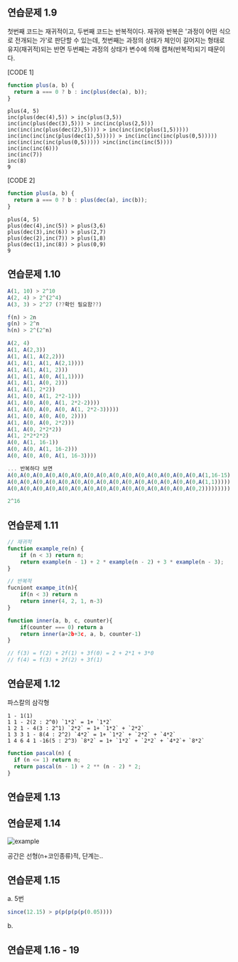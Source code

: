 ## 연습문제 1.9

첫번째 코드는 재귀적이고, 두번째 코드는 반복적이다. 재귀와 반복은 '과정이 어떤 식으로 전개되는 가'로 판단할 수 있는데, 첫번째는 과정의 상태가 체인이 길어지는 형태로 유지(재귀적)되는 반면 두번째는 과정의 상태가 변수에 의해 캡쳐(반복적)되기 때문이다.

[CODE 1]

```js
function plus(a, b) {
  return a === 0 ? b : inc(plus(dec(a), b));
}
```

```
plus(4, 5)
inc(plus(dec(4),5)) > inc(plus(3,5))
inc(inc(plus(dec(3),5))) > inc(inc(plus(2,5)))
inc(inc(inc(plus(dec(2),5)))) > inc(inc(inc(plus(1,5)))))
inc(inc(inc(inc(plus(dec(1),5))))) > inc(inc(inc(inc(plus(0,5)))))
inc(inc(inc(inc(plus(0,5))))) >inc(inc(inc(inc(5))))
inc(inc(inc(6)))
inc(inc(7))
inc(8)
9
```

[CODE 2]

```js
function plus(a, b) {
  return a === 0 ? b : plus(dec(a), inc(b));
}
```

```
plus(4, 5)
plus(dec(4),inc(5)) > plus(3,6)
plus(dec(3),inc(6)) > plus(2,7)
plus(dec(2),inc(7)) > plus(1,8)
plus(dec(1),inc(8)) > plus(0,9)
9
```

## 연습문제 1.10

```js
A(1, 10) > 2^10
A(2, 4) > 2^(2^4)
A(3, 3) > 2^27 (??확인 필요함??)

f(n) > 2n
g(n) > 2^n
h(n) > 2^(2^n)
```

```js
A(2, 4)
A(1, A(2,3))
A(1, A(1, A(2,2)))
A(1, A(1, A(1, A(2,1))))
A(1, A(1, A(1, 2)))
A(1, A(1, A(0, A(1,1))))
A(1, A(1, A(0, 2)))
A(1, A(1, 2*2))
A(1, A(0, A(1, 2*2-1)))
A(1, A(0, A(0, A(1, 2*2-2))))
A(1, A(0, A(0, A(0, A(1, 2*2-3)))))
A(1, A(0, A(0, A(0, 2))))
A(1, A(0, A(0, 2*2)))
A(1, A(0, 2*2*2))
A(1, 2*2*2*2)
A(0, A(1, 16-1))
A(0, A(0, A(1, 16-2)))
A(0, A(0, A(0, A(1, 16-3))))

... 반복하다 보면
A(0,A(0,A(0,A(0,A(0,A(0,A(0,A(0,A(0,A(0,A(0,A(0,A(0,A(0,A(0,A(1,16-15)))))))))))))))
A(0,A(0,A(0,A(0,A(0,A(0,A(0,A(0,A(0,A(0,A(0,A(0,A(0,A(0,A(0,A(1,1)))))))))))))))
A(0,A(0,A(0,A(0,A(0,A(0,A(0,A(0,A(0,A(0,A(0,A(0,A(0,A(0,A(0,2))))))))))))))

2^16

```

## 연습문제 1.11

```js
// 재귀적
function example_re(n) {
	if (n < 3) return n;
	return example(n - 1) + 2 * example(n - 2) + 3 * example(n - 3);
}

// 반복적
fucniont exampe_it(n){
	if(n < 3) return n
	return inner(4, 2, 1, n-3)
}

function inner(a, b, c, counter){
	if(counter === 0) return a
	return inner(a+2b+3c, a, b, counter-1)
}

// f(3) = f(2) + 2f(1) + 3f(0) = 2 + 2*1 + 3*0
// f(4) = f(3) + 2f(2) + 3f(1)
```

## 연습문제 1.12

파스칼의 삼각형

```
1 - 1(1)
1 1 - 2(2 : 2^0) `1*2` = 1+ `1*2`
1 2 1 - 4(3 : 2^1) `2*2` = 1+ `1*2` + `2*2`
1 3 3 1 - 8(4 : 2^2) `4*2` = 1+ `1*2` + `2*2` + `4*2`
1 4 6 4 1 -16(5 : 2^3) `8*2` = 1+ `1*2` + `2*2` + `4*2`+ `8*2`
```

```js
function pascal(n) {
  if (n <= 1) return n;
  return pascal(n - 1) + 2 ** (n - 2) * 2;
}
```

## 연습문제 1.13

## 연습문제 1.14

![example](https://github.com/js-sicp/sicp/assets/78922001/ba443869-2d00-4fce-885f-0f86058a0607)

공간은 선형(n+코인종류)적, 단계는..

## 연습문제 1.15

a. 5번

```js
since(12.15) > p(p(p(p(p(0.05))))
```

b.

## 연습문제 1.16 - 19
